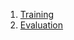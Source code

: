 1. [Training](https://tensorboard.dev/experiment/r96uoyBYTxKm1Buo6N0drg)
2. [Evaluation](https://tensorboard.dev/experiment/6fkTYxZKTDqODVYTNMzOBw)
